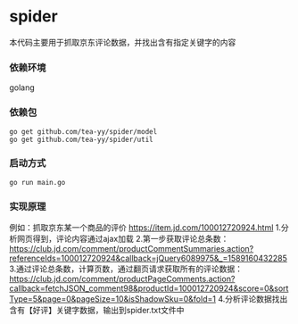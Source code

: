 # spider
本代码主要用于抓取京东评论数据，并找出含有指定关键字的内容

### 依赖环境
golang

### 依赖包
```
go get github.com/tea-yy/spider/model
go get github.com/tea-yy/spider/util
```

### 启动方式
```
go run main.go
```

### 实现原理
例如：抓取京东某一个商品的评价 https://item.jd.com/100012720924.html
1.分析网页得到，评论内容通过ajax加载
2.第一步获取评论总条数：https://club.jd.com/comment/productCommentSummaries.action?referenceIds=100012720924&callback=jQuery6089975&_=1589160432285
3.通过评论总条数，计算页数，通过翻页请求获取所有的评论数据：https://club.jd.com/comment/productPageComments.action?callback=fetchJSON_comment98&productId=100012720924&score=0&sortType=5&page=0&pageSize=10&isShadowSku=0&fold=1
4.分析评论数据找出含有【好评】关键字数据，输出到spider.txt文件中